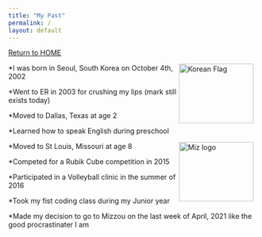 ```yaml
---
title: "My Past"
permalink: /
layout: default
---
```



[Return to HOME](https://mkim74.github.io/AboutMe/)

<img src="https://asiasociety.org/sites/default/files/styles/1200w/public/K/korean-flag.jpg"
     alt="Korean Flag"
     style="float: right; margin-right: 10px;" 
     width = "150"
     height = "120"/>

*I was born in Seoul, South Korea on October 4th, 2002

*Went to ER in 2003 for crushing my lips (mark still exists today)

*Moved to Dallas, Texas at age 2 

*Learned how to speak English during preschool

<img src="https://upload.wikimedia.org/wikipedia/en/thumb/2/2c/Missouri_Tigers_logo.svg/800px-Missouri_Tigers_logo.svg.png"
     alt="Miz logo"
     style="float: right; margin-right: 10px;" 
     width = "150"
     height = "120"/>
 
*Moved to St Louis, Missouri at age 8

*Competed for a Rubik Cube competition in 2015

*Participated in a Volleyball clinic in the summer of 2016

*Took my fist coding class during my Junior year

*Made my decision to go to Mizzou on the last week of April, 2021 like the good procrastinater I am

